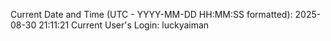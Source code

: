 Current Date and Time (UTC - YYYY-MM-DD HH:MM:SS formatted): 2025-08-30 21:11:21
Current User's Login: luckyaiman
